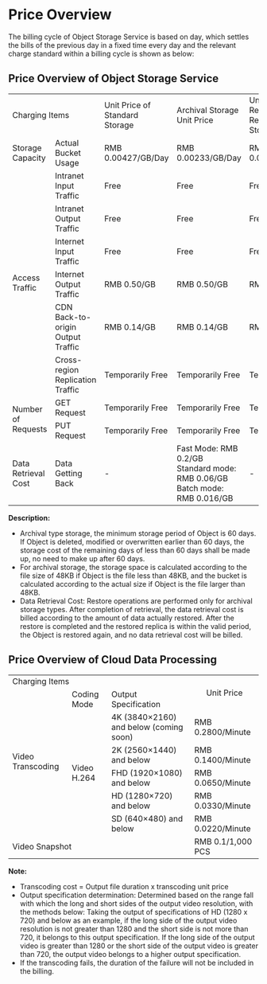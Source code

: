 # Price Overview

The billing cycle of Object Storage Service is based on day, which settles the bills of the previous day in a fixed time every day and the relevant charge standard within a billing cycle is shown as below:

## Price Overview of Object Storage Service

<table>
 <tr>
  <td colspan="2">Charging Items</td>
  <td>Unit Price of Standard Storage</td>
  <td>Archival Storage Unit Price</td>
  <td>Unit Price of Reduced Redundancy Storage</td>
 </tr>
 <tr>
  <td>Storage Capacity</td>
  <td>Actual Bucket Usage</td>
  <td>RMB 0.00427/GB/Day</td>
  <td>RMB 0.00233/GB/Day</td>
  <td>RMB 0.00233/GB/Day</td>
 </tr>
 <tr>
  <td rowspan="6">Access Traffic</td>
  <td>Intranet Input Traffic</td>
  <td>Free</td>
  <td>Free</td>
  <td>Free</td>
 </tr>
 <tr>
  <td>Intranet Output Traffic</td>
  <td>Free</td>
  <td>Free</td>
  <td>Free</td>
 </tr>
 <tr>
  <td>Internet Input Traffic</td>
  <td>Free</td>
  <td>Free</td>
  <td>Free</td>
 </tr>
 <tr>
  <td>Internet Output Traffic</td>
  <td>RMB 0.50/GB</td>
  <td>RMB 0.50/GB</td>
 <td>RMB 0.50/GB</td>
 </tr>
 <tr>
  <td>CDN Back-to-origin Output Traffic</td>
  <td>RMB 0.14/GB</td>
  <td>RMB 0.14/GB</td>
  <td>RMB 0.14/GB</td>
 </tr>
 <tr>
  <td>Cross-region Replication Traffic</td>
  <td>Temporarily Free</td>
  <td>Temporarily Free</td>
  <td>Temporarily Free</td>
 </tr>
 <tr>
  <td rowspan="2">Number of Requests</td>
  <td>GET Request</td>
  <td>Temporarily Free</td>
  <td>Temporarily Free</td>
  <td>Temporarily Free</td>
 </tr>
 <tr>
  <td>PUT Request</td>
  <td>Temporarily Free</td>
  <td>Temporarily Free</td>
  <td>Temporarily Free</td>
 </tr>
 <tr>
  <td>Data Retrieval Cost</td>
  <td>Data Getting Back</td>
  <td>-</td>
  <td>Fast Mode: RMB 0.2/GB<br>Standard mode: RMB 0.06/GB<br> Batch mode: RMB 0.016/GB</td>
  <td>-</td>
 </tr>
</table>

**Description:**

- Archival type storage, the minimum storage period of Object is 60 days. If Object is deleted, modified or overwritten earlier than 60 days, the storage cost of the remaining days of less than 60 days shall be made up, no need to make up after 60 days.
- For archival storage, the storage space is calculated according to the file size of 48KB if Object is the file less than 48KB, and the bucket is calculated according to the actual size if Object is the file larger than 48KB.
- Data Retrieval Cost: Restore operations are performed only for archival storage types. After completion of retrieval, the data retrieval cost is billed according to the amount of data actually restored. After the restore is completed and the restored replica is within the valid period, the Object is restored again, and no data retrieval cost will be billed.

## Price Overview of Cloud Data Processing

<table>
 <tr>
  <td colspan="3">Charging Items</td>
  <td rowspan="2" align="center">Unit Price</td>
 </tr>
 <tr>
  <td rowspan="6">Video Transcoding</td>
  <td>Coding Mode</td>
  <td>Output Specification</td>  
 </tr>
 <tr>
  <td rowspan="5">Video H.264</td>
  <td>4K (3840×2160) and below (coming soon)</td>
  <td>RMB 0.2800/Minute</td>
 </tr>
 <tr>
  <td>2K (2560×1440) and below</td>
  <td>RMB 0.1400/Minute</td>
 </tr>
 <tr>
  <td>FHD (1920×1080) and below</td>
  <td>RMB 0.0650/Minute</td>
 </tr>
 <tr>
  <td>HD (1280×720) and below</td>
  <td>RMB 0.0330/Minute</td>
 <tr>
  <td>SD (640×480) and below</td>
  <td>RMB 0.0220/Minute</td>
 </tr>
 <tr>
  <td colspan="3">Video Snapshot</td>
  <td>RMB 0.1/1,000 PCS</td>
 </tr>
<table>

**Note:**

- Transcoding cost = Output file duration x transcoding unit price
- Output specification determination: Determined based on the range fall with which the long and short sides of the output video resolution, with the methods below: Taking the output of specifications of HD (1280 x 720) and below as an example, if the long side of the output video resolution is not greater than 1280 and the short side is not more than 720, it belongs to this output specification. If the long side of the output video is greater than 1280 or the short side of the output video is greater than 720, the output video belongs to a higher output specification.
- If the transcoding fails, the duration of the failure will not be included in the billing.
